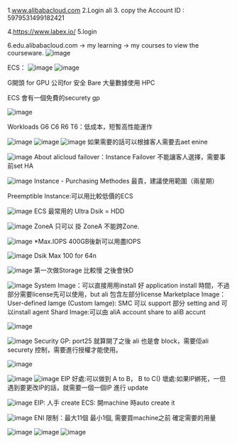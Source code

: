 1.www.alibabacloud.com
2.Login ali
3. copy the Account ID : 5979531499182421

4.https://www.labex.io/
5.login 

6.edu.alibabacloud.com -> my learning -> my courses to view the courseware.
![image](https://user-images.githubusercontent.com/44719723/133017057-7448a954-b8dd-43fc-bc1e-ae9b5e5dd558.png)


ECS：
![image](https://user-images.githubusercontent.com/44719723/133018520-a09129e2-b523-4f5d-bd66-cd4dfd269c7c.png)
![image](https://user-images.githubusercontent.com/44719723/133018564-924d5ef1-c4c8-4b5e-83c8-6262b009cb66.png)

G開頭 for GPU
公司for 安全 Bare
大量數據使用 HPC

ECS
會有一個免費的securety gp

![image](https://user-images.githubusercontent.com/44719723/133019784-cbda7077-0375-41b4-bf58-4d74deef2296.png)


Workloads
G6
C6
R6
T6：低成本，短暫高性能運作

![image](https://user-images.githubusercontent.com/44719723/133020000-3a3c88c7-4bc4-4d66-8474-99e8d10ef749.png)
![image](https://user-images.githubusercontent.com/44719723/133020019-7298192f-9c45-491f-9248-0a8a8895287c.png)
![image](https://user-images.githubusercontent.com/44719723/133020181-bcf0afdc-b984-4ee3-a4ec-421dacb0add1.png)
如果需要的話可以根據客人需要去aet enine

![image](https://user-images.githubusercontent.com/44719723/133020216-13d3a980-d877-455d-9686-a35ec1bd3603.png)
About alicloud failover：Instance Failover 不能讓客人選擇，需要事前set HA

![image](https://user-images.githubusercontent.com/44719723/133020370-2502808c-6620-43d0-88ee-d0441fddc67c.png)
Instance - Purchasing Methodes 最貴，建議使用範圍（兩星期）

Preemptible Instance:可以用比較低價的ECS

![image](https://user-images.githubusercontent.com/44719723/133020482-23ffec45-9dd6-4545-a510-eb54ca3f3641.png)
ECS 最常用的
Ultra Dsik = HDD

![image](https://user-images.githubusercontent.com/44719723/133020546-3be768ff-e778-4793-8df5-ce5e5e349553.png)
ZoneA 只可以 掛 ZoneA 不能跨Zone.

![image](https://user-images.githubusercontent.com/44719723/133020596-beceeed0-bae9-49c2-aef1-137564a191d4.png)
*Max.IOPS 400GB後新可以用盡IOPS

![image](https://user-images.githubusercontent.com/44719723/133020845-8e71630c-7c32-42b4-8fe9-546989247c0d.png)
Dsik Max 100 for 64n

![image](https://user-images.githubusercontent.com/44719723/133020876-255d3d92-bfb8-45ce-b7b5-9155db2b65c7.png)
第一次做Storage 比較慢 之後會快D

![image](https://user-images.githubusercontent.com/44719723/133020909-3790deac-e8bb-42f3-8495-4a22b9a8bc19.png)
System Image：可以直接用用install 好 application install 時間，不過部分需要license先可以使用，but ali 包含左部分license
Marketplace Image：
User-defined Iamge (Custom Iamge): SMC 可以 support 部分 setting and 可以install agent
Shard Image:可以由 aliA account share to aliB accunt

![image](https://user-images.githubusercontent.com/44719723/133021297-fb067f06-7676-4788-938b-0d0e89822925.png)

![image](https://user-images.githubusercontent.com/44719723/133021391-07f84670-66fe-4aa2-8bdf-86f1f046647f.png)
Security GP: port25 就算開了之後 ali 也是會 block，需要佢ali securety 控制，需要進行授權才能使用。

![image](https://user-images.githubusercontent.com/44719723/133021528-73c1efef-3a82-4630-9b6e-b6ac1a1a078a.png)

![image](https://user-images.githubusercontent.com/44719723/133021600-752f910a-c2d5-4933-927b-35d4ab372387.png)
![image](https://user-images.githubusercontent.com/44719723/133021606-67b42f26-2edb-4ebc-b7ea-736f3c57ff27.png)
EIP 
好處:可以做到 A to B， B to C()
壞處:如果IP綁死，一但遇到要更改IP的話，就需要一個一個IP 進行 update

![image](https://user-images.githubusercontent.com/44719723/133021822-294e57ee-5c1f-4d75-b2c5-715c9eb02c2d.png)
EIP: 人手 create
ECS: 開machine 時auto create it

![image](https://user-images.githubusercontent.com/44719723/133021894-2206dcf4-7bec-4146-82b2-57af6c4da080.png)
ENI 限制：最大11個 最小1個, 需要買machine之前 確定需要的用量

![image](https://user-images.githubusercontent.com/44719723/133022012-7d7b612f-5a60-40c8-a832-df54a6a1ebe5.png)
![image](https://user-images.githubusercontent.com/44719723/133022098-46615e1a-4e0f-4253-bb3e-104065c6d774.png)
![image](https://user-images.githubusercontent.com/44719723/133022151-834627c6-77f7-4e2c-8767-93226dd62086.png)

